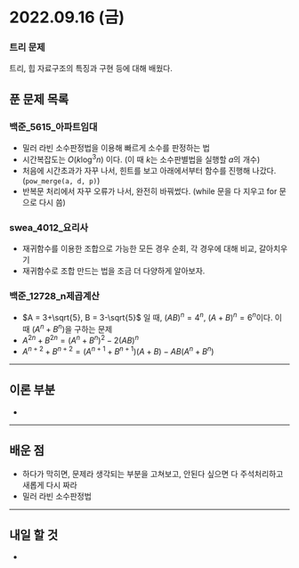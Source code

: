 # 2022.09.16 (금)

### 트리 문제

트리, 힙 자료구조의 특징과 구현 등에 대해 배웠다.

## 푼 문제 목록

### 백준\_5615_아파트임대

- 밀러 라빈 소수판정법을 이용해 빠르게 소수를 판정하는 법
- 시간복잡도는 $O(k \log ^3 n)$ 이다. (이 때 $k$는 소수판별법을 실행할 $a$의 개수)
- 처음에 시간초과가 자꾸 나서, 힌트를 보고 아래에서부터 함수를 진행해 나갔다. (`pow_merge(a, d, p)`)
- 반복문 처리에서 자꾸 오류가 나서, 완전히 바꿔썼다. (while 문을 다 지우고 for 문으로 다시 씀)

###  swea\_4012_요리사

- 재귀함수를 이용한 조합으로 가능한 모든 경우 순회, 각 경우에 대해 비교, 갈아치우기
- 재귀함수로 조합 만드는 법을 조금 더 다양하게 알아보자.

### 백준\_12728_n제곱계산

- $A = 3+\sqrt{5}, B = 3-\sqrt{5}$ 일 때, $(AB)^n = 4^n$, $(A+B)^n = 6^n$이다. 이 때 $(A^n + B^n)$을 구하는 문제
- $A^{2n} + B^{2n} = (A^n + B^n)^2 - 2(AB)^n$
- $A^{n+2} + B^{n+2} = (A^{n+1} + B^{n+1})(A+B) - AB(A^n + B^n)$


---

## 이론 부분

- ​	

---

## 배운 점

- 하다가 막히면, 문제라 생각되는 부분을 고쳐보고, 안된다 싶으면 다 주석처리하고 새롭게 다시 짜라
- 밀러 라빈 소수판정법


---

## 내일 할 것

- 

